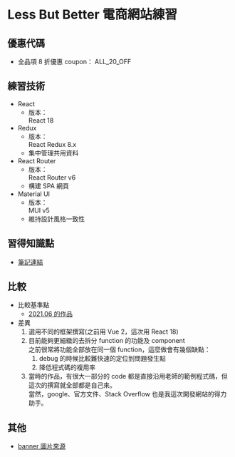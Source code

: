 # Less But Better 電商網站練習

## 優惠代碼
- 全品項 8 折優惠 coupon： ALL_20_OFF

## 練習技術
- React
  - 版本：  
    React 18
- Redux
  - 版本：  
    React Redux 8.x
  - 集中管理共用資料
- React Router
  - 版本：  
    React Router v6
  - 構建 SPA 網頁
- Material UI
  - 版本：  
    MUI v5
  - 維持設計風格一致性

## 習得知識點
- [筆記連結](https://github.com/Pony-Hsieh/e-commerce-react-2023-01/blob/develop/learn.md)

## 比較
- 比較基準點
  - [2021.06 的作品](https://github.com/Pony-Hsieh/minimal-RWD-Website)
- 差異
  1. 選用不同的框架撰寫(之前用 Vue 2，這次用 React 18)
  2. 目前能夠更細緻的去拆分 function 的功能及 component  
    之前很常將功能全部放在同一個 function，這麼做會有幾個缺點：
      1. debug 的時候比較難快速的定位到問題發生點
      2. 降低程式碼的複用率
  3. 當時的作品，有很大一部分的 code 都是直接沿用老師的範例程式碼，但這次的撰寫就全部都是自己來。  
    當然，google、官方文件、Stack Overflow 也是我這次開發網站的得力助手。

## 其他
- [banner 圖片來源](https://images.pexels.com/photos/1430677/pexels-photo-1430677.jpeg)
